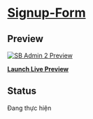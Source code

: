 # [Signup-Form](#)


## Preview

[![SB Admin 2 Preview](https://i.pinimg.com/originals/26/ba/d5/26bad52ef72bcfccef4eb14b2f754569.jpg)](https://github.com/VentiKTDev/Form/tree/main/Signup-Form)

**[Launch Live Preview](https://ventiktdev.github.io/Form/Signup-Form/)**

## Status

Đang thực hiện


